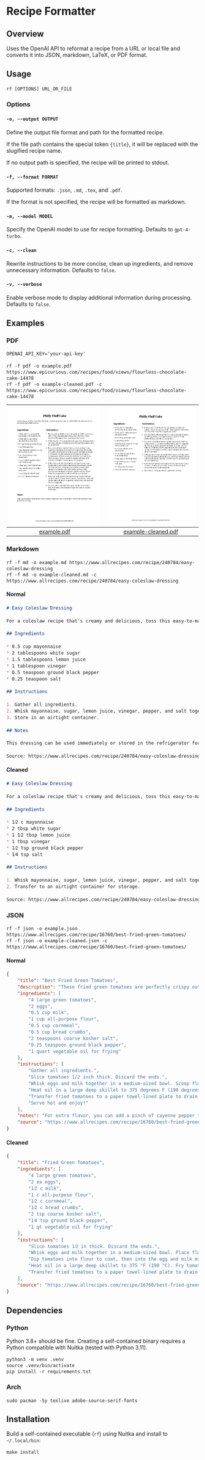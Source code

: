 # Recipe Formatter

## Overview

Uses the OpenAI API to reformat a recipe from a URL or local file and converts it into JSON, markdown, LaTeX, or PDF format.

## Usage

```
rf [OPTIONS] URL_OR_FILE
```

### Options

#### `-o, --output OUTPUT`

Define the output file format and path for the formatted recipe.

If the file path contains the special token `{title}`, it will be replaced with the slugified recipe name.

If no output path is specified, the recipe will be printed to stdout.

#### `-f, --format FORMAT`

Supported formats: `.json`, `.md`, `.tex`, and `.pdf`.

If the format is not specified, the recipe will be formatted as markdown.

#### `-m, --model MODEL`

Specify the OpenAI model to use for recipe formatting. Defaults to `gpt-4-turbo`.

#### `-c, --clean`

Rewrite instructions to be more concise, clean up ingredients, and remove unnecessary information. Defaults to `false`.

#### `-v, --verbose`

Enable verbose mode to display additional information during processing. Defaults to `false`.

## Examples

### PDF

```
OPENAI_API_KEY='your-api-key'

rf -f pdf -o example.pdf https://www.epicurious.com/recipes/food/views/flourless-chocolate-cake-14478
rf -f pdf -o example-cleaned.pdf -c https://www.epicurious.com/recipes/food/views/flourless-chocolate-cake-14478
```

|  ![Example](examples/example.jpg)   | ![Example (Cleaned)](examples/example-cleaned.jpg)  |
|:-----------------------------------:|:---------------------------------------------------:|
| [example.pdf](examples/example.pdf) | [example-cleaned.pdf](examples/example-cleaned.pdf) |

### Markdown

```
rf -f md -o example.md https://www.allrecipes.com/recipe/240784/easy-coleslaw-dressing
rf -f md -o example-cleaned.md -c https://www.allrecipes.com/recipe/240784/easy-coleslaw-dressing
```

#### Normal

```markdown
# Easy Coleslaw Dressing

For a coleslaw recipe that's creamy and delicious, toss this easy-to-make, 5-minute homemade dressing with a bag of store-bought coleslaw mix.

## Ingredients

* 0.5 cup mayonnaise
* 2 tablespoons white sugar
* 1.5 tablespoons lemon juice
* 1 tablespoon vinegar
* 0.5 teaspoon ground black pepper
* 0.25 teaspoon salt

## Instructions

1. Gather all ingredients.
2. Whisk mayonnaise, sugar, lemon juice, vinegar, pepper, and salt together in a bowl until smooth and creamy.
3. Store in an airtight container.

## Notes

This dressing can be used immediately or stored in the refrigerator for up to a week.

Source: https://www.allrecipes.com/recipe/240784/easy-coleslaw-dressing/
```

#### Cleaned

```markdown
# Easy Coleslaw Dressing

For a coleslaw recipe that's creamy and delicious, toss this easy-to-make, 5-minute homemade dressing with a bag of store-bought coleslaw mix.

## Ingredients

* 1⁄2 c mayonnaise
* 2 tbsp white sugar
* 1 1⁄2 tbsp lemon juice
* 1 tbsp vinegar
* 1⁄2 tsp ground black pepper
* 1⁄4 tsp salt

## Instructions

1. Whisk mayonnaise, sugar, lemon juice, vinegar, pepper, and salt together in a bowl until smooth.
2. Transfer to an airtight container for storage.

Source: https://www.allrecipes.com/recipe/240784/easy-coleslaw-dressing/
```

### JSON

```
rf -f json -o example.json https://www.allrecipes.com/recipe/16760/best-fried-green-tomatoes/
rf -f json -o example-cleaned.json -c https://www.allrecipes.com/recipe/16760/best-fried-green-tomatoes/
```

#### Normal

```json
{
    "title": "Best Fried Green Tomatoes",
    "description": "These fried green tomatoes are perfectly crispy outside, juicy inside, and a quick and easy way to use up green tomatoes for a wonderful late summer treat.",
    "ingredients": [
        "4 large green tomatoes",
        "2 eggs",
        "0.5 cup milk",
        "1 cup all-purpose flour",
        "0.5 cup cornmeal",
        "0.5 cup bread crumbs",
        "2 teaspoons coarse kosher salt",
        "0.25 teaspoon ground black pepper",
        "1 quart vegetable oil for frying"
    ],
    "instructions": [
        "Gather all ingredients.",
        "Slice tomatoes 1/2 inch thick. Discard the ends.",
        "Whisk eggs and milk together in a medium-sized bowl. Scoop flour onto a plate. Mix cornmeal, bread crumbs, salt, and pepper on another plate. Dip tomatoes into flour to coat. Then dip tomatoes into milk and egg mixture; dredge in breadcrumbs to completely coat.",
        "Heat oil in a large deep skillet to 375 degrees F (190 degrees C). Place tomatoes in hot oil in batches of 4 or 5, to prevent them from touching; fry until crisp and golden brown on one side, then flip and fry on other side.",
        "Transfer fried tomatoes to a paper towel-lined plate to drain. Repeat with remaining tomatoes.",
        "Serve hot and enjoy!"
    ],
    "notes": "For extra flavor, you can add a pinch of cayenne pepper to the breadcrumb mixture.",
    "source": "https://www.allrecipes.com/recipe/16760/best-fried-green-tomatoes/"
}
```

#### Cleaned

```json
{
    "title": "Fried Green Tomatoes",
    "ingredients": [
        "4 large green tomatoes",
        "2 ea eggs",
        "1⁄2 c milk",
        "1 c all-purpose flour",
        "1⁄2 c cornmeal",
        "1⁄2 c bread crumbs",
        "2 tsp coarse kosher salt",
        "1⁄4 tsp ground black pepper",
        "1 qt vegetable oil for frying"
    ],
    "instructions": [
        "Slice tomatoes 1⁄2 in thick. Discard the ends.",
        "Whisk eggs and milk together in a medium-sized bowl. Place flour on a plate. Combine cornmeal, bread crumbs, salt, and pepper on another plate.",
        "Dip tomatoes into flour to coat, then into the egg and milk mixture, and finally dredge in the breadcrumb mixture to completely coat.",
        "Heat oil in a large deep skillet to 375 °F (190 °C). Fry tomatoes in batches of 4 or 5, ensuring they do not touch, until crisp and golden brown on both sides.",
        "Transfer fried tomatoes to a paper towel-lined plate to drain. Repeat with remaining tomatoes."
    ],
    "source": "https://www.allrecipes.com/recipe/16760/best-fried-green-tomatoes/"
}
```

## Dependencies

### Python

Python 3.8+ should be fine. Creating a self-contained binary requires a Python compatible with Nuitka (tested with Python 3.11).

```
python3 -m venv .venv
source .venv/bin/activate
pip install -r requirements.txt
```

### Arch

```
sudo pacman -Sy texlive adobe-source-serif-fonts
```

## Installation

Build a self-contained executable (`rf`) using Nuitka and install to `~/.local/bin`:

```
make install
```

